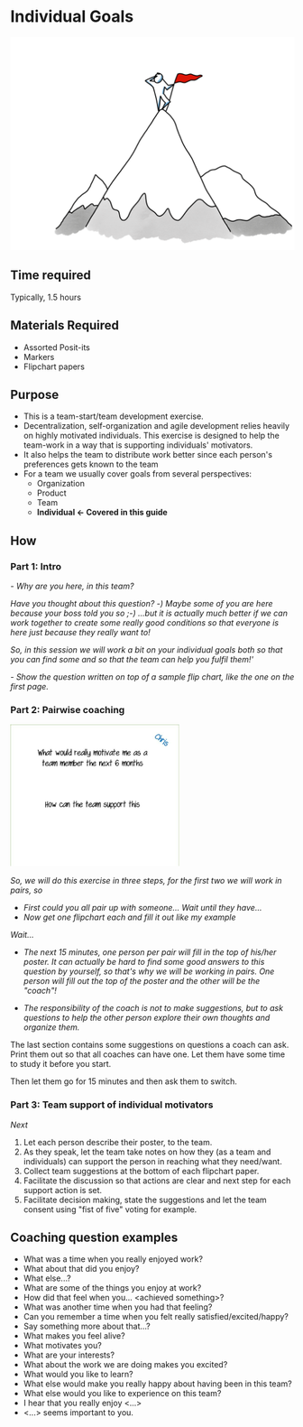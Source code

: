 # Individual Goals

<img src="images/individual-goals-top.png" >

## Time required

Typically, 1.5 hours

## Materials Required

- Assorted Posit-its
- Markers
- Flipchart papers

## Purpose

- This is a team-start/team development exercise. 
- Decentralization, self-organization and agile development relies heavily on highly motivated individuals. This exercise is designed to help the team-work in a way that is supporting individuals' motivators.
- It also helps the team to distribute work better since each person's preferences gets known to the team
- For a team we usually cover goals from several perspectives:
  - Organization
  - Product
  - Team
  - **Individual &lt;- Covered in this guide**

## How

### Part 1: Intro

*- Why are you here, in this team?*

*Have you thought about this question? -) Maybe some of you are here because your boss told you so ;-) ...but it is actually much better if we can work together to create some really good conditions so that everyone is here just because they really want to!*

*So, in this session we will work a bit on your individual goals both so that you can find some and so that the team can help you fulfil them!'*

*- Show the question written on top of a sample flip chart, like the one on the first page.*

### Part 2: Pairwise coaching

<img src="images/individual-goals.png" >

*So, we will do this exercise in three steps, for the first two we will work in pairs, so*

*   *First could you all pair up with someone... Wait until they have...*
*   *Now get one flipchart each and fill it out like my example*

*Wait...*

*   *The next 15 minutes, one person per pair will fill in the top of his/her poster. It can actually be hard to find some good answers to this question by yourself, so that's why we will be working in pairs. One person will fill out the top of the poster and the other will be the "coach"!*
    
*   *The responsibility of the coach is not to make suggestions, but to ask questions to help the other person explore their own thoughts and organize them.*

The last section contains some suggestions on questions a coach can ask. Print them out so that all coaches can have one. Let them have some time to study it before you start.

Then let them go for 15 minutes and then ask them to switch.

### Part 3: Team support of individual motivators

*Next*

1. Let each person describe their poster, to the team.
2. As they speak, let the team take notes on how they (as a team and individuals) can support the person in reaching what they need/want.
3. Collect team suggestions at the bottom of each flipchart paper.
4. Facilitate the discussion so that actions are clear and next step for each support action is set.
5. Facilitate decision making, state the suggestions and let the team consent using "fist of five" voting for example.

## Coaching question examples

  - What was a time when you really enjoyed work?
  - What about that did you enjoy?
  - What else...?
  - What are some of the things you enjoy at work?
  - How did that feel when you... &lt;achieved something&gt;?
  - What was another time when you had that feeling?
  - Can you remember a time when you felt really satisfied/excited/happy?
  - Say something more about that...?
  - What makes you feel alive?
  - What motivates you?
  - What are your interests?
  - What about the work we are doing makes you excited?
  - What would you like to learn?
  - What else would make you really happy about having been in this team?
  - What else would you like to experience on this team?
  - I hear that you really enjoy &lt;...&gt;
  - &lt;...&gt; seems important to you.
